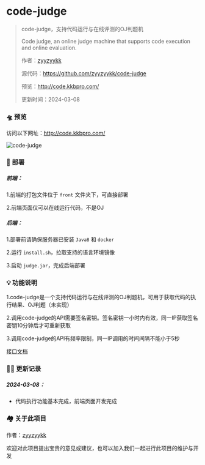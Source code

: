 # code-judge

> code-judge，支持代码运行与在线评测的OJ判题机
>
> Code judge, an online judge machine that supports code execution and online evaluation.
>
> 作者：[zyyzyykk](https://github.com/zyyzyykk/)
>
> 源代码：https://github.com/zyyzyykk/code-judge
>
> 预览：http://code.kkbpro.com/
>
> 更新时间：2024-03-08

### 🛸 预览

访问以下网址：http://code.kkbpro.com/

![code-judge](https://img.kkbapps.com/judge/code-judge-1.0.png)

### 💪 部署

##### 前端：

1.前端的打包文件位于 `front` 文件夹下，可直接部署

2.前端页面仅可以在线运行代码，不是OJ

##### 后端：

1.部署前请确保服务器已安装 `Java8` 和 `docker`

2.运行 `install.sh`，拉取支持的语言环境镜像

3.启动 `judge.jar`，完成后端部署

### 💡 功能说明

1.code-judge是一个支持代码运行与在线评测的OJ判题机，可用于获取代码的执行结果、OJ判题（未实现）

2.调用code-judge的API需要签名密钥。签名密钥一小时内有效，同一IP获取签名密钥10分钟后才可重新获取

3.调用code-judge的API有频率限制，同一IP调用的时间间隔不能小于5秒

[接口文档](./API.md)

### 👨‍💻 更新记录

##### 2024-03-08：

- 代码执行功能基本完成，前端页面开发完成

### 🏘️ 关于此项目

作者：[zyyzyykk](https://github.com/zyyzyykk/)

欢迎对此项目提出宝贵的意见或建议，也可以加入我们一起进行此项目的维护与开发